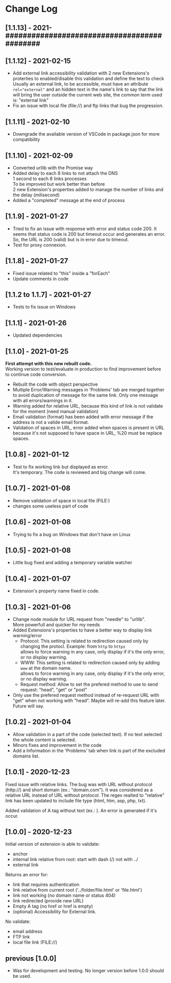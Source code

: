 # Change Log

## [1.1.13] - 2021-############################################

## [1.1.12] - 2021-02-15
+ Add external link accessibility validation with 2 new Extensions's proterties to enabled/disable this validation and define the text to check<br>
  Usually an external link, to be accessible, must have an attribute ```rel="external"``` and an hidden text in the name's link to say that the link will bring the user outside the current web site, the common term used is: "external link"
+ Fix an issue with local file (file://) and ftp links that bug the progression.

## [1.1.11] - 2021-02-10
+ Downgrade the available version of VSCode in package.json for more compatibility

## [1.1.10] - 2021-02-09
+ Converted urllib with the Promise way
+ Added delay to each 8 links to not attach the DNS <br>
  1 second to each 8 links processes<br>
  To be improved but work better than before<br>
  2 new Extension's properties added to manage the number of links and the delay (milisecond)
+ Added a "completed" message at the end of process

## [1.1.9] - 2021-01-27
+ Tried to fix an issue with response with error and status code 200. It seems that status code is 200 but timeout occur and generates an error. So, the URL is 200 (valid) but is in error due to timeout.
+ Test for proxy connexion.

## [1.1.8] - 2021-01-27
+ Fixed issue related to "this" inside a "forEach"
+ Update comments in code

## [1.1.2 to 1.1.7] - 2021-01-27
+ Tests to fix issue on Windows

## [1.1.1] - 2021-01-26
+ Updated dependencies

## [1.1.0] - 2021-01-25
**First attempt with this new rebuilt code.**<br>
Working version to test/evaluate in production to find improvement before to continue code conversion.
+ Rebuilt the code with object perspective
+ Multiple Error/Warning messages in 'Problems' tab are merged together to avoid duplication of message for the same link. Only one message with all errors/warnings in it.
+ Warning added for relative URL, because this kind of link is not validate for the moment (need manual validation)
+ Email validation (format) has been added with error message if the address is not a valide email format.
+ Validation of spaces in URL, error added when spaces is present in URL because it's not supposed to have space in URL, %20 must be replace spaces.

## [1.0.8] - 2021-01-12
+ Test to fix working link but displayed as error.<br>
  It's temporary. The code is reviewed and big change will come.

## [1.0.7] - 2021-01-08
+ Remove validation of space in local file (FILE:)
+ changes some useless part of code

## [1.0.6] - 2021-01-08
+ Trying to fix a bug on Windows that don't have on Linux

## [1.0.5] - 2021-01-08
+ Little bug fixed and adding a temporary variable watcher 

## [1.0.4] - 2021-01-07
+ Extension's property name fixed in code.

## [1.0.3] - 2021-01-06
+ Change node module for URL request from "needle" to "urllib".<br />More powerfull and quicker for my needs
+ Added Extensions's properties to have a better way to display link warning/error
  + Protocol: This setting is related to redirection caused only by changing the protocl. Example: from ```http``` to ```https```<br />allows to force warning in any case, only display if it's the only error, or no display warning.
  + WWW: This setting is related to redirection caused only by adding ```www``` at the domain name.<br />allows to force warning in any case, only display if it's the only error, or no display warning.
  + Request method: Allow to set the prefered method to use to send request: "head", "get" or "post"
+ Only use the prefered request method instead of re-request URL with "get" when not working with "head". Maybe will re-add this feature later. Future will say.



## [1.0.2] - 2021-01-04
+ Allow validation in a part of the code (selected text).
  If no text selected the whole content is selected.
+ Minors fixes and improvement in the code
+ Add a Information in the 'Problems' tab when link is part of the excluded domains list.


## [1.0.1] - 2020-12-23
Fixed issue with relative links.
The bug was with URL without protocol (http://) and short domain (ex.: "domain.com"). It was considered as a relative URL instead of URL without protocol.
The regex realted to "relative" link has been updated to include file type (html, htm, asp, php, txt).

Added validation of A tag without text (ex.: <a href="domain.name"></a>).
An error is generated if it's occur.


## [1.0.0] - 2020-12-23
Initial version of extension is able to validate:
+ anchor
+ internal link relative from root: start with dash (/) not with ../
+ external link

Returns an error for:
+ link that requires authentication
+ link relative from current root ('../folder/file.html' or 'file.html')
+ link not working (no domain name or status 404)
+ link redirected (provide new URL)
+ Empty A tag (no href or href is empty)
+ (optional) Accessibility for External link.

No validate:
+ email address
+ FTP link
+ local file link (FILE://)

## previous [1.0.0]
- Was for development and testing. No longer version before 1.0.0 should be used.
